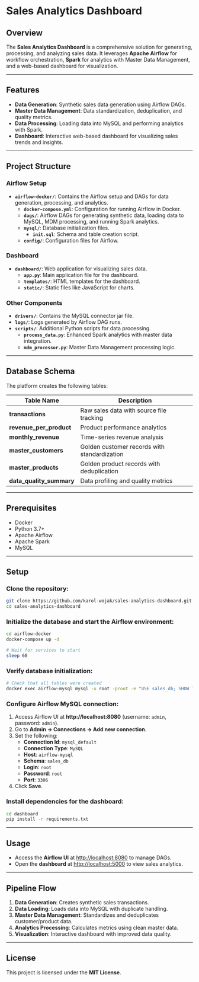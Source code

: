 # Sales Analytics Dashboard

## Overview

The **Sales Analytics Dashboard** is a comprehensive solution for generating, processing, and analyzing sales data. It leverages **Apache Airflow** for workflow orchestration, **Spark** for analytics with Master Data Management, and a web-based dashboard for visualization.

---

## Features

- **Data Generation**: Synthetic sales data generation using Airflow DAGs.
- **Master Data Management**: Data standardization, deduplication, and quality metrics.
- **Data Processing**: Loading data into MySQL and performing analytics with Spark.
- **Dashboard**: Interactive web-based dashboard for visualizing sales trends and insights.

---

## Project Structure

### Airflow Setup
- **`airflow-docker/`**: Contains the Airflow setup and DAGs for data generation, processing, and analytics.
  - **`docker-compose.yml`**: Configuration for running Airflow in Docker.
  - **`dags/`**: Airflow DAGs for generating synthetic data, loading data to MySQL, MDM processing, and running Spark analytics.
  - **`mysql/`**: Database initialization files.
    - **`init.sql`**: Schema and table creation script.
  - **`config/`**: Configuration files for Airflow.

### Dashboard
- **`dashboard/`**: Web application for visualizing sales data.
  - **`app.py`**: Main application file for the dashboard.
  - **`templates/`**: HTML templates for the dashboard.
  - **`static/`**: Static files like JavaScript for charts.

### Other Components
- **`drivers/`**: Contains the MySQL connector jar file.
- **`logs/`**: Logs generated by Airflow DAG runs.
- **`scripts/`**: Additional Python scripts for data processing.
  - **`process_data.py`**: Enhanced Spark analytics with master data integration.
  - **`mdm_processor.py`**: Master Data Management processing logic.

---

## Database Schema

The platform creates the following tables:

| Table Name            | Description                                      |
|-----------------------|--------------------------------------------------|
| **transactions**      | Raw sales data with source file tracking         |
| **revenue_per_product** | Product performance analytics                   |
| **monthly_revenue**   | Time-series revenue analysis                     |
| **master_customers**  | Golden customer records with standardization     |
| **master_products**   | Golden product records with deduplication        |
| **data_quality_summary** | Data profiling and quality metrics             |

---

## Prerequisites

- Docker
- Python 3.7+
- Apache Airflow
- Apache Spark
- MySQL

---

## Setup

### Clone the repository:
```bash
git clone https://github.com/karol-wojak/sales-analytics-dashboard.git
cd sales-analytics-dashboard
```

### Initialize the database and start the Airflow environment:
```bash
cd airflow-docker
docker-compose up -d

# Wait for services to start
sleep 60
```

### Verify database initialization:
```bash
# Check that all tables were created
docker exec airflow-mysql mysql -u root -proot -e "USE sales_db; SHOW TABLES;"
```

### Configure Airflow MySQL connection:
1. Access Airflow UI at **http://localhost:8080** (username: `admin`, password: `admin`).
2. Go to **Admin → Connections → Add new connection**.
3. Set the following:
   - **Connection Id**: `mysql_default`
   - **Connection Type**: `MySQL`
   - **Host**: `airflow-mysql`
   - **Schema**: `sales_db`
   - **Login**: `root`
   - **Password**: `root`
   - **Port**: `3306`
4. Click **Save**.

### Install dependencies for the dashboard:
```bash
cd dashboard
pip install -r requirements.txt
```

---

## Usage

- Access the **Airflow UI** at [http://localhost:8080](http://localhost:8080) to manage DAGs.
- Open the **dashboard** at [http://localhost:5000](http://localhost:5000) to view sales analytics.

---

## Pipeline Flow

1. **Data Generation**: Creates synthetic sales transactions.
2. **Data Loading**: Loads data into MySQL with duplicate handling.
3. **Master Data Management**: Standardizes and deduplicates customer/product data.
4. **Analytics Processing**: Calculates metrics using clean master data.
5. **Visualization**: Interactive dashboard with improved data quality.

---

## License

This project is licensed under the **MIT License**.


